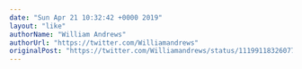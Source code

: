 ```yaml
---
date: "Sun Apr 21 10:32:42 +0000 2019"
layout: "like"
authorName: "William Andrews"
authorUrl: "https://twitter.com/Williamandrews"
originalPost: "https://twitter.com/Williamandrews/status/1119911832607703040"
---
```

